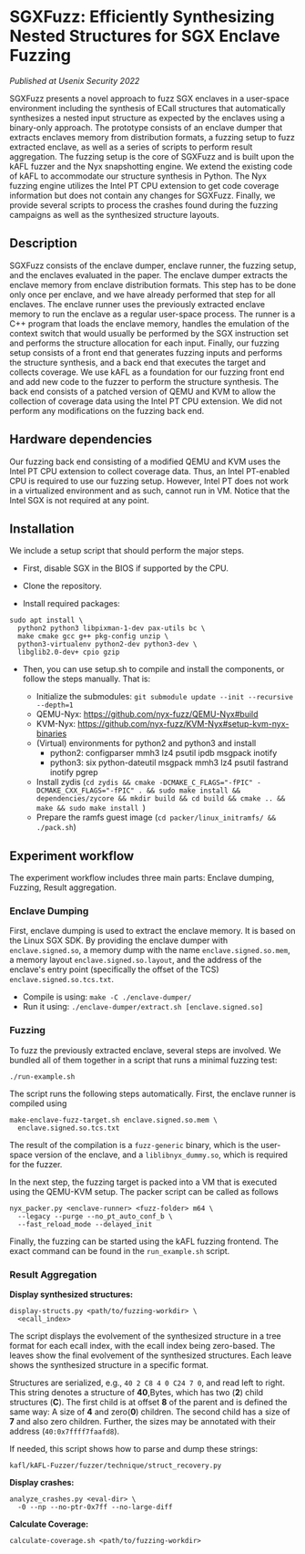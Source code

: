 # SGXFuzz: Efficiently Synthesizing Nested Structures for SGX Enclave Fuzzing

*Published at Usenix Security 2022*

SGXFuzz presents a novel approach to fuzz SGX enclaves in a user-space
environment including the synthesis of ECall structures that automatically
synthesizes a nested input structure as expected by the enclaves using a
binary-only approach. The prototype consists of an enclave dumper that
extracts enclaves memory from distribution formats, a fuzzing setup to fuzz
extracted enclave, as well as a series of scripts to perform result
aggregation. The fuzzing setup is the core of SGXFuzz and is built upon the
kAFL fuzzer and the Nyx snapshotting engine. We extend the existing code of
kAFL to accommodate our structure synthesis in Python. The Nyx fuzzing engine
utilizes the Intel PT CPU extension to get code coverage information but does
not contain any changes for SGXFuzz. Finally, we provide several scripts to
process the crashes found during the fuzzing campaigns as well as the
synthesized structure layouts.


## Description

SGXFuzz consists of the enclave dumper, enclave runner, the fuzzing setup, and
the enclaves evaluated in the paper. The enclave dumper extracts the enclave
memory from enclave distribution formats. This step has to be done only once
per enclave, and we have already performed that step for all enclaves. The
enclave runner uses the previously extracted enclave memory to run the
enclave as a regular user-space process. The runner is a C++ program that
loads the enclave memory, handles the emulation of the context switch that
would usually be performed by the SGX instruction set and performs the
structure allocation for each input. Finally, our fuzzing setup consists of a
front end that generates fuzzing inputs and performs the structure synthesis,
and a back end that executes the target and collects coverage. We use kAFL as
a foundation for our fuzzing front end and add new code to the fuzzer to
perform the structure synthesis. The back end consists of a patched version
of QEMU and KVM to allow the collection of coverage data using the Intel PT
CPU extension. We did not perform any modifications on the fuzzing back end.


## Hardware dependencies

Our fuzzing back end consisting of a modified QEMU and KVM uses the Intel PT
CPU extension to collect coverage data. Thus, an Intel PT-enabled CPU is
required to use our fuzzing setup. However, Intel PT does not work in a
virtualized environment and as such, cannot run in VM. Notice that the
Intel SGX is not required at any point.

## Installation

We include a setup script that should perform the major steps.

* First, disable SGX in the BIOS if supported by the CPU.

* Clone the repository.

* Install required packages:

```
sudo apt install \
  python2 python3 libpixman-1-dev pax-utils bc \
  make cmake gcc g++ pkg-config unzip \
  python3-virtualenv python2-dev python3-dev \
  libglib2.0-dev+ cpio gzip
```

* Then, you can use setup.sh to compile and install the components, or follow
  the steps manually. That is:

  * Initialize the submodules: `git submodule update --init --recursive --depth=1`
  * QEMU-Nyx: https://github.com/nyx-fuzz/QEMU-Nyx#build
  * KVM-Nyx: https://github.com/nyx-fuzz/KVM-Nyx#setup-kvm-nyx-binaries
  * (Virtual) environments for python2 and python3 and install
    * python2: configparser mmh3 lz4 psutil ipdb msgpack inotify
    * python3: six python-dateutil msgpack mmh3 lz4 psutil fastrand inotify pgrep
  * Install zydis (`cd zydis && cmake -DCMAKE_C_FLAGS="-fPIC" -DCMAKE_CXX_FLAGS="-fPIC" . && sudo make install && dependencies/zycore && mkdir build && cd build && cmake .. && make && sudo make install `)
  * Prepare the ramfs guest image (`cd packer/linux_initramfs/ && ./pack.sh`)


## Experiment workflow

The experiment workflow includes three main parts: Enclave dumping, Fuzzing,
Result aggregation. 

### Enclave Dumping

First, enclave dumping is used to extract the enclave memory. It is based on
the Linux SGX SDK. By providing the enclave dumper with `enclave.signed.so`,
a memory dump with the name `enclave.signed.so.mem`, a memory layout
`enclave.signed.so.layout`, and the address of the enclave's entry point
(specifically the offset of the TCS) `enclave.signed.so.tcs.txt`.

* Compile is using: `make -C ./enclave-dumper/`
* Run it using: `./enclave-dumper/extract.sh [enclave.signed.so]`

### Fuzzing

To fuzz the previously extracted enclave, several steps are involved. We
bundled all of them together in a script that runs a minimal fuzzing test:

`./run-example.sh`

The script runs the following steps automatically. First, the enclave runner
is compiled using

```
make-enclave-fuzz-target.sh enclave.signed.so.mem \
  enclave.signed.so.tcs.txt
```

The result of the compilation is a `fuzz-generic` binary, which is the
user-space version of the enclave, and a `liblibnyx_dummy.so`, which is
required for the fuzzer. 

In the next step, the fuzzing target is packed into a VM that is executed
using the QEMU-KVM setup. The packer script can be called as follows

```
nyx_packer.py <enclave-runner> <fuzz-folder> m64 \
  --legacy --purge --no_pt_auto_conf_b \
  --fast_reload_mode --delayed_init
```

Finally, the fuzzing can be started using the kAFL fuzzing frontend. The exact
command can be found in the `run_example.sh` script.

### Result Aggregation

**Display synthesized structures:**

```
display-structs.py <path/to/fuzzing-workdir> \
  <ecall_index>
```

The script displays the evolvement of the synthesized structure in a tree
format for each ecall index, with the ecall index being zero-based. The
leaves show the final evolvement of the synthesized structures. Each leave
shows the synthesized structure in a specific format.

Structures are serialized, e.g., `40 2 C8 4 0 C24 7 0`, and read left to
right. This string denotes a structure of **40**\,Bytes, which has two
(**2**) child structures (**C**). The first child is at offset **8** of the
parent and is defined the same way: A size of **4** and zero(**0**) children.
The second child has a size of **7** and also zero children. Further, the
sizes may be annotated with their address (`40:0x7ffff7faafd8`).

If needed, this script shows how to parse and dump these strings:

`kafl/kAFL-Fuzzer/fuzzer/technique/struct_recovery.py`

**Display crashes:**

```
analyze_crashes.py <eval-dir> \
  -0 --np --no-ptr-0x7ff --no-large-diff
```

**Calculate Coverage:**

`calculate-coverage.sh <path/to/fuzzing-workdir>`
